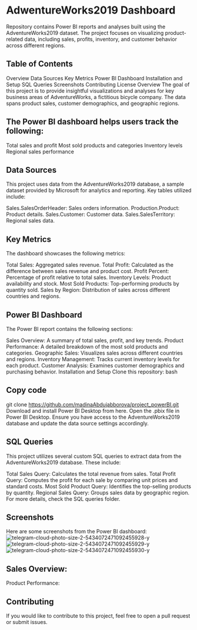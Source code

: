 # AdwentureWorks2019 Dashboard

Repository contains Power BI reports and analyses built using the AdventureWorks2019 dataset. The project focuses on visualizing product-related data, including sales, profits, inventory, and customer behavior across different regions.

## Table of Contents
Overview
Data Sources
Key Metrics
Power BI Dashboard
Installation and Setup
SQL Queries
Screenshots
Contributing
License
Overview
The goal of this project is to provide insightful visualizations and analyses for key business areas of AdventureWorks, a fictitious bicycle company. The data spans product sales, customer demographics, and geographic regions.

## The Power BI dashboard helps users track the following:
Total sales and profit
Most sold products and categories
Inventory levels
Regional sales performance

## Data Sources
This project uses data from the AdventureWorks2019 database, a sample dataset provided by Microsoft for analytics and reporting. Key tables utilized include:

Sales.SalesOrderHeader: Sales orders information.
Production.Product: Product details.
Sales.Customer: Customer data.
Sales.SalesTerritory: Regional sales data.

## Key Metrics
The dashboard showcases the following metrics:

Total Sales: Aggregated sales revenue.
Total Profit: Calculated as the difference between sales revenue and product cost.
Profit Percent: Percentage of profit relative to total sales.
Inventory Levels: Product availability and stock.
Most Sold Products: Top-performing products by quantity sold.
Sales by Region: Distribution of sales across different countries and regions.

## Power BI Dashboard
The Power BI report contains the following sections:

Sales Overview: A summary of total sales, profit, and key trends.
Product Performance: A detailed breakdown of the most sold products and categories.
Geographic Sales: Visualizes sales across different countries and regions.
Inventory Management: Tracks current inventory levels for each product.
Customer Analysis: Examines customer demographics and purchasing behavior.
Installation and Setup
Clone this repository:
bash

## Copy code
git clone https://github.com/madinaAbdujabborova/project_powerBI.git
Download and install Power BI Desktop from here.
Open the .pbix file in Power BI Desktop.
Ensure you have access to the AdventureWorks2019 database and update the data source settings accordingly.

## SQL Queries
This project utilizes several custom SQL queries to extract data from the AdventureWorks2019 database. These include:

Total Sales Query: Calculates the total revenue from sales.
Total Profit Query: Computes the profit for each sale by comparing unit prices and standard costs.
Most Sold Product Query: Identifies the top-selling products by quantity.
Regional Sales Query: Groups sales data by geographic region.
For more details, check the SQL queries folder.

## Screenshots
Here are some screenshots from the Power BI dashboard:
![telegram-cloud-photo-size-2-5434072471092455928-y](https://github.com/user-attachments/assets/7825fe77-db85-4bf8-9a2e-5225bb7f0b92)
![telegram-cloud-photo-size-2-5434072471092455929-y](https://github.com/user-attachments/assets/91bbe52d-d96c-41f9-9f54-8cdb2505f481)
![telegram-cloud-photo-size-2-5434072471092455930-y](https://github.com/user-attachments/assets/1abc255d-c3d7-4f14-b205-09d89946263e)

## Sales Overview:
Product Performance:
## Contributing
If you would like to contribute to this project, feel free to open a pull request or submit issues.

